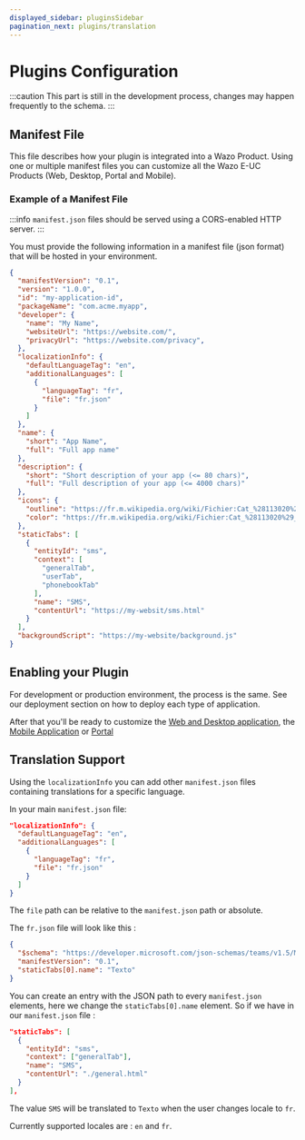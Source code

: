 ```yaml
---
displayed_sidebar: pluginsSidebar
pagination_next: plugins/translation
---
```


# Plugins Configuration

:::caution
This part is still in the development process, changes may happen frequently to the schema.
:::

## Manifest File

This file describes how your plugin is integrated into a Wazo Product. Using one or multiple manifest files you can
customize all the Wazo E-UC Products (Web, Desktop, Portal and Mobile).

### Example of a Manifest File

:::info
`manifest.json` files should be served using a CORS-enabled HTTP server.
:::

You must provide the following information in a manifest file (json format) that will be hosted in your environment.

```json
{
  "manifestVersion": "0.1",
  "version": "1.0.0",
  "id": "my-application-id",
  "packageName": "com.acme.myapp",
  "developer": {
    "name": "My Name",
    "websiteUrl": "https://website.com/",
    "privacyUrl": "https://website.com/privacy",
  },
  "localizationInfo": {
    "defaultLanguageTag": "en",
    "additionalLanguages": [
      {
        "languageTag": "fr",
        "file": "fr.json"
      }
    ]
  },
  "name": {
    "short": "App Name",
    "full": "Full app name"
  },
  "description": {
    "short": "Short description of your app (<= 80 chars)",
    "full": "Full description of your app (<= 4000 chars)"
  },
  "icons": {
    "outline": "https://fr.m.wikipedia.org/wiki/Fichier:Cat_%28113020%29_-_The_Noun_Project.svg",
    "color": "https://fr.m.wikipedia.org/wiki/Fichier:Cat_%28113020%29_-_The_Noun_Project.svg"
  },
  "staticTabs": [
    {
      "entityId": "sms",
      "context": [
        "generalTab",
        "userTab",
        "phonebookTab"
      ],
      "name": "SMS",
      "contentUrl": "https://my-websit/sms.html"
    }
  ],
  "backgroundScript": "https://my-website/background.js"
}
```

## Enabling your Plugin

For development or production environment, the process is the same. See our deployment section on how to deploy each type of application.

After that you'll be ready to customize the [Web and Desktop application](./web-desktop-application), the [Mobile Application](./mobile) or [Portal](./portal)

## Translation Support

Using the `localizationInfo` you can add other `manifest.json` files containing translations for a specific language.

In your main `manifest.json` file:
```json
"localizationInfo": {
  "defaultLanguageTag": "en",
  "additionalLanguages": [
    {
      "languageTag": "fr",
      "file": "fr.json"
    }
  ]
}
```

The `file` path can be relative to the `manifest.json` path or absolute.

The `fr.json` file will look like this :
```json
{
  "$schema": "https://developer.microsoft.com/json-schemas/teams/v1.5/MicrosoftTeams.Localization.schema.json",
  "manifestVersion": "0.1",
  "staticTabs[0].name": "Texto"
}
```

You can create an entry with the JSON path to every `manifest.json` elements, here we change the `staticTabs[0].name` element.
So if we have in our `manifest.json` file :

```json
"staticTabs": [
  {
    "entityId": "sms",
    "context": ["generalTab"],
    "name": "SMS",
    "contentUrl": "./general.html"
  }
],
```

The value `SMS` will be translated to `Texto` when the user changes locale to `fr`.

Currently supported locales are : `en` and `fr`.

